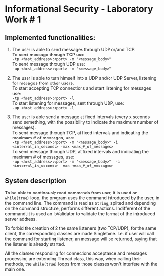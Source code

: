 # Informational Security - Laboratory Work # 1

## Implemented functionalities:
1. The user is able to send messages through UDP or/and TCP.  
To send message through TCP use:  
`-tp <host_address>:<port> -m "<message_body>"`  
 To send message through UDP use:  
`-up <host_address>:<port> -m "<message_body>"`  

2. The user is able to turn himself into a UDP and/or UDP Server, listening for mesages from other users.  
To start accepting TCP connections and start listening for messages use:  
`-tp <host_address>:<port> -l`  
To start listening for messages, sent through UDP, use:  
`-up <host_address>:<port> -l`  
3. The user is able send a message at fixed intervals (every x seconds send something, with the possibility to indicate the maximum number of messages).  
To send message through TCP, at fixed intervals and indicating the maximum # of messages, use:  
`-tp <host_address>:<port> -m "<message_body>" -i <interval_in_seconds> -max <max_#_of_messages>`    
To send message through UDP, at fixed intervals and indicating the maximum # of messages, use:  
`-up <host_address>:<port> -m "<message_body>"  -i <interval_in_seconds> -max <max_#_of_messages>` 

## System description
  To be able to continously read commands from user, it is used an `while(true)` loop, the program uses the command introduced by the user, in the command line. The command is read as `String`, splited and depending on the command structure, performs different actions. Indifferent of the command, it is used an IpValidator to validate the format of the introduced server address.  

  To forbid the creation of 2 the same listeners (two TCP/UDP), for the same client, the corresponding classes are made Singletone. I.e. if user will call the command for starting listener, an message will be returned, saying that the listener is already started.  
  
All the classes responding for connections acceptance and messages processing are extending Thread class, this way, when calling their methods, the `while(true)` loops from those classes won't interfere with the main one.
  
